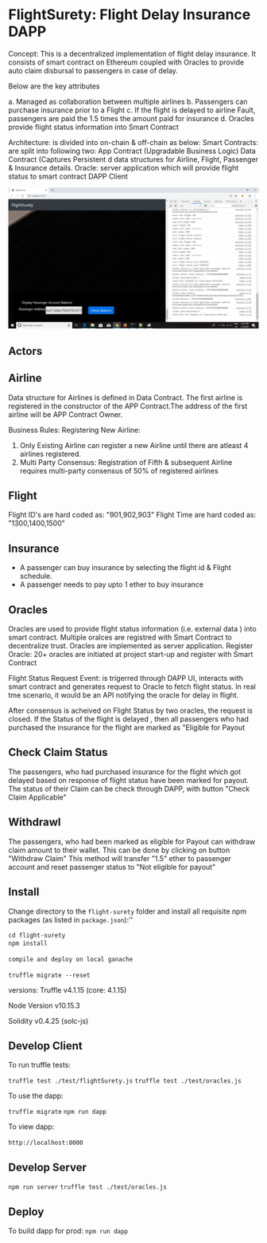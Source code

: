 # FlightSurety: Flight Delay Insurance DAPP

Concept:
This is a decentralized implementation of flight delay insurance. 
It consists of smart contract on Ethereum coupled with Oracles to provide auto claim disbursal to passengers in case of delay.

Below are the key attributes

a. Managed as collaboration between multiple airlines
b. Passengers can purchase insurance prior to a Flight
c. If the flight is delayed to airline Fault, passengers are paid the 1.5 times the amount paid for insurance
d. Oracles provide flight status information into Smart Contract


Architecture: is divided into on-chain & off-chain as below: 
Smart Contracts: are split into following two:
	App Contract (Upgradable Business Logic)
	Data Contract (Captures Persistent d data structures for Airline, Flight, Passenger & Insurance details.
Oracle: server application which will provide flight status to smart contract
DAPP Client


![Screenshot](Images/Check-Balance.png)
## Actors

## Airline
Data structure for Airlines is defined in Data Contract. The first airline is registered in the constructor of the APP Contract.The address of the first airline will be APP Contract Owner.

Business Rules:
Registering New Airline:
1. Only Existing Airline can register a new Airline until there are atleast 4 airlines registered.
2. Multi Party Consensus: Registration of Fifth & subsequent Airline requires multi-party consensus of 50% of registered airlines

## Flight
Flight ID's are hard coded as: "901,902,903"
Flight Time are hard coded as: "1300,1400,1500"


## Insurance
*  A passenger can buy insurance by selecting the flight id & Flight schedule.
*  A passenger needs to pay upto 1 ether to buy insurance


## Oracles 
Oracles are used to provide flight status information (i.e. external data ) into smart contract.
Multiple oralces are registred with Smart Contract to decentralize trust. Oracles are implemented as server application.
Register Oracle: 20+ oracles are initiated at project start-up and register with Smart Contract

Flight Status Request Event: is trigerred through DAPP UI, interacts with smart contract and generates request to Oracle to fetch flight status. In real tme scenario, it would be an API notifying the oracle for delay in flight.

After consensus is acheived on Flight Status by two oracles, the request is closed. If the Status of the flight is delayed , then all passengers who had purchased the insurance for the flight
are marked as "Eligible for Payout


## Check Claim Status

The passengers, who had purchased insurance for the flight which got delayed based on response of flight status have been marked for payout. The status of their Claim can be check through DAPP, with button "Check Claim Applicable"


## Withdrawl

The passengers, who had been marked as eligible for Payout can withdraw claim amount to their wallet. This can be done by clicking on button "Withdraw Claim"
This method will transfer "1.5" ether to passenger account and reset passenger status to "Not eligible for payout"







## Install

Change directory to the ```flight-surety``` folder and install all requisite npm packages (as listed in ```package.json```):''

```
cd flight-surety
npm install

compile and deploy on local ganache

truffle migrate --reset
```


versions:
Truffle v4.1.15 (core: 4.1.15)

Node Version
v10.15.3

Solidity v0.4.25 (solc-js)


## Develop Client

To run truffle tests:

`truffle test ./test/flightSurety.js`
`truffle test ./test/oracles.js`

To use the dapp:

`truffle migrate`
`npm run dapp`

To view dapp:

`http://localhost:8000`

## Develop Server

`npm run server`
`truffle test ./test/oracles.js`

## Deploy

To build dapp for prod:
`npm run dapp`



